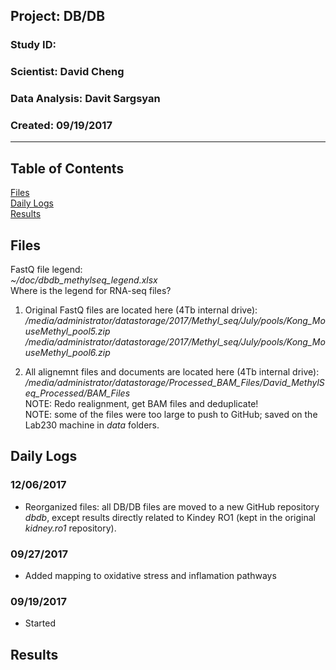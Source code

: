 ##  Project: DB/DB
### Study ID: 
### Scientist: David Cheng
### Data Analysis: Davit Sargsyan 
### Created: 09/19/2017 

---    

## Table of Contents
[Files](#files)  
[Daily Logs](#logs)   
[Results](#results)   

## Files<a name="files"></a>
FastQ file legend:    
*~/doc/dbdb_methylseq_legend.xlsx*     
Where is the legend for RNA-seq files?

1. Original FastQ files are located here (4Tb internal drive):    
*/media/administrator/datastorage/2017/Methyl_seq/July/pools/Kong_MouseMethyl_pool5.zip*   
*/media/administrator/datastorage/2017/Methyl_seq/July/pools/Kong_MouseMethyl_pool6.zip*   
   
2. All alignemnt files and documents are located here (4Tb internal drive):    
*/media/administrator/datastorage/Processed_BAM_Files/David_MethylSeq_Processed/BAM_Files*   
NOTE: Redo realignment, get BAM files and deduplicate!   
NOTE: some of the files were too large to push to GitHub; saved on the Lab230 machine in *data* folders.

## Daily Logs<a name="logs"></a>
### 12/06/2017
* Reorganized files: all DB/DB files are moved to a new GitHub repository *dbdb*, except results directly related to Kindey RO1 (kept in the original *kidney.ro1* repository).

### 09/27/2017
* Added mapping to oxidative stress and inflamation pathways

### 09/19/2017
* Started

## Results<a name="results"></a>